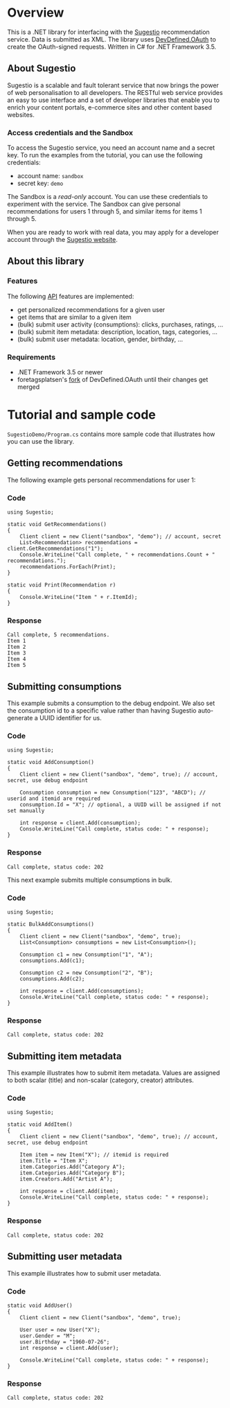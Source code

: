 # Overview

This is a .NET library for interfacing with the [Sugestio](http://www.sugestio.com) 
recommendation service. Data is submitted as XML. The library uses 
[DevDefined.OAuth](http://github.com/bittercoder/DevDefined.OAuth) to create the OAuth-signed requests. 
Written in C# for .NET Framework 3.5.

## About Sugestio

Sugestio is a scalable and fault tolerant service that now brings the power of 
web personalisation to all developers. The RESTful web service provides an easy to use 
interface and a set of developer libraries that enable you to enrich 
your content portals, e-commerce sites and other content based websites.

### Access credentials and the Sandbox

To access the Sugestio service, you need an account name and a secret key. 
To run the examples from the tutorial, you can use the following credentials:

* account name: <code>sandbox</code>
* secret key: <code>demo</code>

The Sandbox is a *read-only* account. You can use these credentials to experiment 
with the service. The Sandbox can give personal recommendations for users 1 through 5, 
and similar items for items 1 through 5.

When you are ready to work with real data, you may apply for a developer account through 
the [Sugestio website](http://www.sugestio.com).  

## About this library

### Features

The following [API](http://www.sugestio.com/documentation) features are implemented:

* get personalized recommendations for a given user
* get items that are similar to a given item
* (bulk) submit user activity (consumptions): clicks, purchases, ratings, ...
* (bulk) submit item metadata: description, location, tags, categories, ...
* (bulk) submit user metadata: location, gender, birthday, ...

### Requirements

* .NET Framework 3.5 or newer
* foretagsplatsen's [fork](http://github.com/foretagsplatsen/DevDefined.OAuth) of DevDefined.OAuth until their changes get merged

# Tutorial and sample code

<code>SugestioDemo/Program.cs</code> contains more sample code that illustrates how you can use the library.

## Getting recommendations
The following example gets personal recommendations for user 1:

### Code

	using Sugestio;

	static void GetRecommendations()
	{
		Client client = new Client("sandbox", "demo"); // account, secret
		List<Recommendation> recommendations = client.GetRecommendations("1");
		Console.WriteLine("Call complete, " + recommendations.Count + " recommendations.");
		recommendations.ForEach(Print);
	}

	static void Print(Recommendation r)
	{
		Console.WriteLine("Item " + r.ItemId);
	}

### Response

	Call complete, 5 recommendations.
	Item 1
	Item 2
	Item 3
	Item 4
	Item 5	

## Submitting consumptions
This example submits a consumption to the debug endpoint. We also set the consumption id to a specific value rather than 
having Sugestio auto-generate a UUID identifier for us.

### Code

	using Sugestio;

	static void AddConsumption()
	{
		Client client = new Client("sandbox", "demo", true); // account, secret, use debug endpoint
		
		Consumption consumption = new Consumption("123", "ABCD"); // userid and itemid are required
		consumption.Id = "X"; // optional, a UUID will be assigned if not set manually
		
		int response = client.Add(consumption);
		Console.WriteLine("Call complete, status code: " + response);
	}

### Response

	Call complete, status code: 202

This next example submits multiple consumptions in bulk.

### Code

	using Sugestio;

	static BulkAddConsumptions()
	{
		Client client = new Client("sandbox", "demo", true);
		List<Consumption> consumptions = new List<Consumption>();
		
		Consumption c1 = new Consumption("1", "A");
		consumptions.Add(c1);
		
		Consumption c2 = new Consumption("2", "B");            
		consumptions.Add(c2);            
		
		int response = client.Add(consumptions);            
		Console.WriteLine("Call complete, status code: " + response);
	}

### Response

	Call complete, status code: 202

## Submitting item metadata
This example illustrates how to submit item metadata. Values are assigned to both scalar (title) and 
non-scalar (category, creator) attributes.

### Code

	using Sugestio;

	static void AddItem()
	{
		Client client = new Client("sandbox", "demo", true); // account, secret, use debug endpoint
		
		Item item = new Item("X"); // itemid is required
		item.Title = "Item X";            
		item.Categories.Add("Category A");
		item.Categories.Add("Category B");
		item.Creators.Add("Artist A");
		
		int response = client.Add(item);
		Console.WriteLine("Call complete, status code: " + response);
	}

### Response

	Call complete, status code: 202

## Submitting user metadata
This example illustrates how to submit user metadata.

### Code

	static void AddUser()
	{
		Client client = new Client("sandbox", "demo", true);

		User user = new User("X");
		user.Gender = "M";
		user.Birthday = "1960-07-26";
		int response = client.Add(user);

		Console.WriteLine("Call complete, status code: " + response);
	}

### Response

	Call complete, status code: 202
